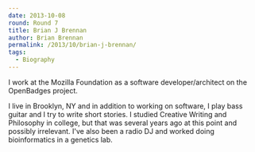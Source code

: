 ```yaml
---
date: 2013-10-08
round: Round 7
title: Brian J Brennan
author: Brian Brennan
permalink: /2013/10/brian-j-brennan/
tags:
  - Biography
---
```

I work at the Mozilla Foundation as a software developer/architect on the OpenBadges project.

I live in Brooklyn, NY and in addition to working on software, I play bass guitar and I try to write short stories. I studied Creative Writing and Philosophy in college, but that was several years ago at this point and possibly irrelevant. I've also been a radio DJ and worked doing bioinformatics in a genetics lab.
